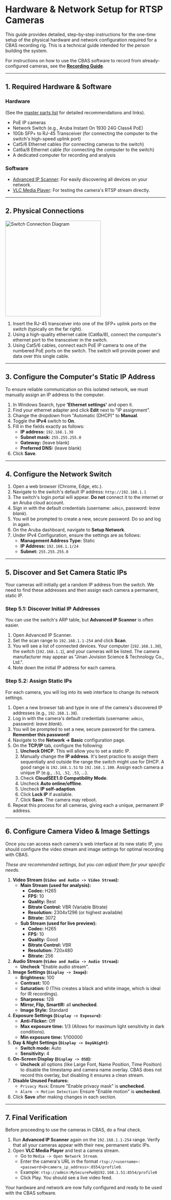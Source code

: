 # Hardware & Network Setup for RTSP Cameras

This guide provides detailed, step-by-step instructions for the one-time setup of the physical hardware and network configuration required for a CBAS recording rig. This is a technical guide intended for the person building the system.

For instructions on how to use the CBAS software to record from already-configured cameras, see the [**Recording Guide**](Recording.md).

---

## 1. Required Hardware & Software

### Hardware
(See the [master parts list](Recording_setup.md) for detailed recommendations and links).

-   PoE IP cameras
-   Network Switch (e.g., Aruba Instant On 1930 24G Class4 PoE)
-   10Gb SFP+ to RJ-45 Transceiver (for connecting the computer to the switch's high-speed uplink port)
-   Cat5/6 Ethernet cables (for connecting cameras to the switch)
-   Cat6a/8 Ethernet cable (for connecting the computer to the switch)
-   A dedicated computer for recording and analysis

### Software
-   [Advanced IP Scanner](https://advanced-ip-scanner.com/download/): For easily discovering all devices on your network.
-   [VLC Media Player](https://videolan.org/vlc): For testing the camera's RTSP stream directly.

---

## 2. Physical Connections

<p align="left">
    <img src=".//assets/switch.png" alt="Switch Connection Diagram" style="width: 300px; height: auto;">
</p>

1.  Insert the RJ-45 transceiver into one of the SFP+ uplink ports on the switch (typically on the far right).
2.  Using a high-quality ethernet cable (Cat6a/8), connect the computer's ethernet port to the transceiver in the switch.
3.  Using Cat5/6 cables, connect each PoE IP camera to one of the numbered PoE ports on the switch. The switch will provide power and data over this single cable.

---

## 3. Configure the Computer's Static IP Address

To ensure reliable communication on this isolated network, we must manually assign an IP address to the computer.

1.  In Windows Search, type **'Ethernet settings'** and open it.
2.  Find your ethernet adapter and click **Edit** next to "IP assignment".
3.  Change the dropdown from "Automatic (DHCP)" to **Manual**.
4.  Toggle the **IPv4** switch to **On**.
5.  Fill in the fields exactly as follows:
    -   **IP address:** `192.168.1.30`
    -   **Subnet mask:** `255.255.255.0`
    -   **Gateway:** (leave blank)
    -   **Preferred DNS:** (leave blank)
6.  Click **Save**.

---

## 4. Configure the Network Switch

1.  Open a web browser (Chrome, Edge, etc.).
2.  Navigate to the switch's default IP address: `http://192.168.1.1`
3.  The switch's login portal will appear. **Do not** connect it to the internet or an Aruba cloud account.
4.  Sign in with the default credentials (username: `admin`, password: *leave blank*).
5.  You will be prompted to create a new, secure password. Do so and log in again.
6.  On the Aruba dashboard, navigate to **Setup Network**.
7.  Under IPv4 Configuration, ensure the settings are as follows:
    -   **Management Address Type:** Static
    -   **IP Address:** `192.168.1.1/24`
    -   **Subnet:** `255.255.255.0`

---

## 5. Discover and Set Camera Static IPs

Your cameras will initially get a random IP address from the switch. We need to find these addresses and then assign each camera a permanent, static IP.

### Step 5.1: Discover Initial IP Addresses
You can use the switch's ARP table, but **Advanced IP Scanner** is often easier.
1.  Open Advanced IP Scanner.
2.  Set the scan range to `192.168.1.1-254` and click **Scan**.
3.  You will see a list of connected devices. Your computer (`192.168.1.30`), the switch (`192.168.1.1`), and your cameras will be listed. The camera manufacturer may appear as "Jinan Jovision Science & Technology Co., Ltd.".
4.  Note down the initial IP address for each camera.

### Step 5.2: Assign Static IPs
For each camera, you will log into its web interface to change its network settings.
1.  Open a new browser tab and type in one of the camera's discovered IP addresses (e.g., `192.168.1.38`).
2.  Log in with the camera's default credentials (username: `admin`, password: *leave blank*).
3.  You will be prompted to set a new, secure password for the camera. **Remember this password!**
4.  Navigate to the **Network -> Basic** configuration page.
5.  On the **TCP/IP** tab, configure the following:
    1.  **Uncheck DHCP**. This will allow you to set a static IP.
    2.  Manually change the **IP address**. It's best practice to assign them sequentially and outside the range the switch might use for DHCP. A good range is `192.168.1.51` to `192.168.1.100`. Assign each camera a unique IP (e.g., `.51`, `.52`, `.53`, ...).
    3.  Check **CloudSEE1.0 Compatibility Mode**.
    4.  Uncheck **Auto online/offline**.
    5.  Uncheck **IP self-adaption**.
    6.  Click **Lock IP** if available.
    7.  Click **Save**. The camera may reboot.
6.  Repeat this process for all cameras, giving each a unique, permanent IP address.

---

## 6. Configure Camera Video & Image Settings

Once you can access each camera's web interface at its new static IP, you should configure the video stream and image settings for optimal recording with CBAS.

*These are recommended settings, but you can adjust them for your specific needs.*

1.  **Video Stream (`Video and Audio -> Video Stream`):**
    -   **Main Stream (used for analysis):**
        -   **Codec:** H265
        -   **FPS:** 10
        -   **Quality:** Best
        -   **Bitrate Control:** VBR (Variable Bitrate)
        -   **Resolution:** 2304x1296 (or highest available)
        -   **Bitrate:** 3072
    -   **Sub Stream (used for live preview):**
        -   **Codec:** H265
        -   **FPS:** 10
        -   **Quality:** Good
        -   **Bitrate Control:** VBR
        -   **Resolution:** 720x480
        -   **Bitrate:** 256
2.  **Audio Stream (`Video and Audio -> Audio Stream`):**
    -   **Uncheck** "Enable audio stream".
3.  **Image Settings (`Display -> Image`):**
    -   **Brightness:** 100
    -   **Contrast:** 100
    -   **Saturation:** 0 (This creates a black and white image, which is ideal for IR recordings).
    -   **Sharpness:** 128
    -   **Mirror, Flip, SmartIR:** all **unchecked**.
    -   **Image Style:** Standard
4.  **Exposure Settings (`Display -> Exposure`):**
    -   **Anti-Flicker:** Off
    -   **Max exposure time:** 1/3 (Allows for maximum light sensitivity in dark conditions).
    -   **Min exposure time:** 1/100000
5.  **Day & Night Settings (`Display -> Day&Night`):**
    -   **Switch mode:** Auto
    -   **Sensitivity:** 4
6.  **On-Screen Display (`Display -> OSD`):**
    -   **Uncheck** all options (like Large Font, Name Position, Time Position) to disable the timestamp and camera name overlay. CBAS does not record this overlay, but disabling it ensures a clean stream.
7.  **Disable Unused Features:**
    -   `Privacy Mask`: Ensure "Enable privacy mask" is **unchecked**.
    -   `Alarm -> Motion Detection`: Ensure "Enable motion" is **unchecked**.
8.  Click **Save** after making changes in each section.

---

## 7. Final Verification

Before proceeding to use the cameras in CBAS, do a final check.

1.  Run **Advanced IP Scanner** again on the `192.168.1.1-254` range. Verify that all your cameras appear with their new, permanent static IPs.
2.  Open **VLC Media Player** and test a camera stream.
    -   Go to `Media -> Open Network Stream`.
    -   Enter the camera's URL in the format `rtsp://<username>:<password>@<camera_ip_address>:8554/profile0`.
    -   Example: `rtsp://admin:MySecurePwd@192.168.1.51:8554/profile0`
    -   Click Play. You should see a live video feed.

Your hardware and network are now fully configured and ready to be used with the CBAS software.